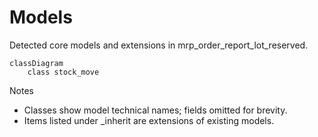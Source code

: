 # Models

Detected core models and extensions in mrp_order_report_lot_reserved.

```mermaid
classDiagram
    class stock_move
```

Notes
- Classes show model technical names; fields omitted for brevity.
- Items listed under _inherit are extensions of existing models.
